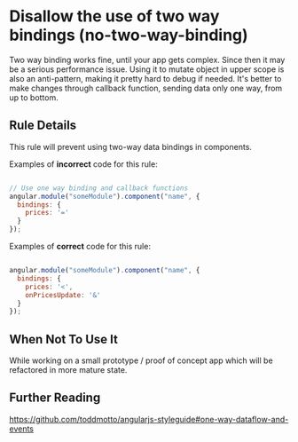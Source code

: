 # Disallow the use of two way bindings (no-two-way-binding)

Two way binding works fine, until your app gets complex. Since then it may be a serious performance issue. Using it to mutate object in upper scope is also an anti-pattern, making it pretty hard to debug if needed. It's better to make changes through callback function, sending data only one way, from up to bottom.


## Rule Details

This rule will prevent using two-way data bindings in components.

Examples of **incorrect** code for this rule:

```js

// Use one way binding and callback functions
angular.module("someModule").component("name", {
  bindings: {
    prices: '='
  }
});

```

Examples of **correct** code for this rule:

```js

angular.module("someModule").component("name", {
  bindings: {
    prices: '<',
    onPricesUpdate: '&'
  }
});

```


## When Not To Use It

While working on a small prototype / proof of concept app which will be refactored in more mature state.


## Further Reading

https://github.com/toddmotto/angularjs-styleguide#one-way-dataflow-and-events
